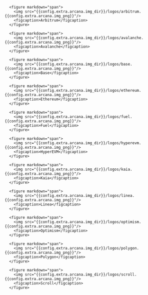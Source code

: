 <!---
* Arbitrum
* Avalanche
* Base
* Ethereum
* Fuel
* HyperEVM
* Kaia
* Linea
* Optimism
* Polygon
* Scroll
--->

<div class="img-grid-cards">

      <figure markdown="span">
        <img src="{{config.extra.arcana.img_dir}}/logos/arbitrum.{{config.extra.arcana.img_png}}"/>
        <figcaption>Arbitrum</figcaption>
      </figure>

      <figure markdown="span">
        <img src="{{config.extra.arcana.img_dir}}/logos/avalanche.{{config.extra.arcana.img_png}}"/>
        <figcaption>Avalanche</figcaption>
      </figure>

      <figure markdown="span">
        <img src="{{config.extra.arcana.img_dir}}/logos/base.{{config.extra.arcana.img_png}}"/>
        <figcaption>Base</figcaption>
      </figure>
      
      <figure markdown="span">
        <img src="{{config.extra.arcana.img_dir}}/logos/ethereum.{{config.extra.arcana.img_png}}"/>
        <figcaption>Ethereum</figcaption>
      </figure>
      
      <figure markdown="span">
        <img src="{{config.extra.arcana.img_dir}}/logos/fuel.{{config.extra.arcana.img_png}}"/>
        <figcaption>Fuel</figcaption>
      </figure>
            
      <figure markdown="span">
        <img src="{{config.extra.arcana.img_dir}}/logos/hyperevm.{{config.extra.arcana.img_png}}"/>
        <figcaption>HyperEVM</figcaption>
      </figure>
            
      <figure markdown="span">
        <img src="{{config.extra.arcana.img_dir}}/logos/kaia.{{config.extra.arcana.img_png}}"/>
        <figcaption>Kaia</figcaption>
      </figure>
      
      <figure markdown="span">
        <img src="{{config.extra.arcana.img_dir}}/logos/linea.{{config.extra.arcana.img_png}}"/>
        <figcaption>Linea</figcaption>
      </figure>
      
      <figure markdown="span">
        <img src="{{config.extra.arcana.img_dir}}/logos/optimism.{{config.extra.arcana.img_png}}"/>
        <figcaption>Optimism</figcaption>
      </figure>
      
      <figure markdown="span">
        <img src="{{config.extra.arcana.img_dir}}/logos/polygon.{{config.extra.arcana.img_png}}"/>
        <figcaption>Polygon</figcaption>
      </figure>
      
      <figure markdown="span">
        <img src="{{config.extra.arcana.img_dir}}/logos/scroll.{{config.extra.arcana.img_png}}"/>
        <figcaption>Scroll</figcaption>
      </figure>

</div>